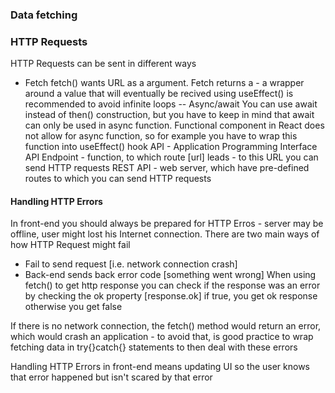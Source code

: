 ### Data fetching

### HTTP Requests

HTTP Requests can be sent in different ways
- Fetch
fetch() wants URL as a argument. Fetch returns a <Promise> - a wrapper around a value that will eventually be recived
using useEffect() is recommended to avoid infinite loops
-- Async/await
You can use await instead of then() construction, but you have to keep in mind that await can only be used in async function. Functional component in React does not allow for async function, so for example you have to wrap this function into useEffect() hook
API - Application Programming Interface
API Endpoint - function, to which route [url] leads - to this URL you can send HTTP requests
REST API - web server, which have pre-defined routes to which you can send HTTP requests

#### Handling HTTP Errors
In front-end you should always be prepared for HTTP Erros - server may be offline, user might lost his Internet connection. There are two main ways of how HTTP Request might fail
- Fail to send request [i.e. network connection crash]
- Back-end sends back error code [something went wrong]
When using fetch() to get http response you can check if the response was an error by checking the ok property [response.ok] if true, you get ok response otherwise you get false

If there is no network connection, the fetch() method would return an error, which would crash an application - to avoid that, is good practice to wrap fetching data in try{}catch{} statements to then deal with these errors

Handling HTTP Errors in front-end means updating UI so the user knows that error happened but isn't scared by that error
